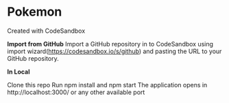 # Pokemon
Created with CodeSandbox

**Import from GitHub**
Import a GitHub repository in to CodeSandbox using import wizard(https://codesandbox.io/s/github) and pasting the URL to your GitHub repository. 

**In Local**

Clone this repo
Run npm install and npm start
The application opens in http://localhost:3000/ or any other available port

